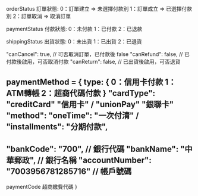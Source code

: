 orderStatus 訂單狀態:
0：訂單建立 => 未選擇付款別
1：訂單成立 => 已選擇付款別
2：訂單取消 => 取消訂單

paymentStatus 付款狀態:
0：未付款
1：已付款
2：已退款

shippingStatus 出貨狀態:
0：未出貨
1：已出貨
2：已退貨

"canCancel": true, // 可否取消訂單，已付款後 false
"canRefund": false, // 已付款後啟用，可否取消付款
"canReturn": false, // 已出貨後啟用，可否退貨


paymentMethod = {
  type: {
    0：信用卡付款
    1：ATM轉帳
    2：超商代碼付款
  }
  "cardType": "creditCard" "信用卡" / "unionPay" "銀聯卡"
  "method": "oneTime": "一次付清" / "installments": "分期付款",
  ---
  "bankCode": "700", // 銀行代碼
  "bankName": "中華郵政", // 銀行名稱
  "accountNumber": "7003956781285716" // 帳戶號碼
  ---
  paymentCode 超商繳費代碼
}